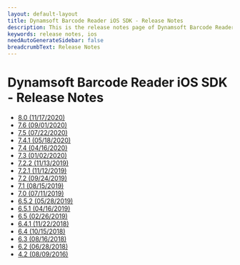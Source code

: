 ```yaml
---
layout: default-layout
title: Dynamsoft Barcode Reader iOS SDK - Release Notes
description: This is the release notes page of Dynamsoft Barcode Reader for iOS SDK.
keywords: release notes, ios
needAutoGenerateSidebar: false
breadcrumbText: Release Notes
---
```


# Dynamsoft Barcode Reader iOS SDK - Release Notes

- [8.0   (11/17/2020)](ios-8.md#8.0-(11/17/2020)) 
- [7.6   (09/01/2020)](ios-7.md#7.6-(09/01/2020))
- [7.5   (07/22/2020)](ios-7.md#7.5-(07/22/2020))  
- [7.4.1 (05/18/2020)](ios-7.md#7.4.1-(05/18/2020))
- [7.4   (04/16/2020)](ios-7.md#7.4-(04/16/2020))
- [7.3   (01/02/2020)](ios-7.md#7.3-(01/02/2020))
- [7.2.2 (11/13/2019)](ios-7.md#7.2.2-(11/13/2019))  
- [7.2.1 (11/12/2019)](ios-7.md#7.2.1-(11/12/2019))
- [7.2   (09/24/2019)](ios-7.md7.2-(09/24/2019))
- [7.1   (08/15/2019)](ios-7.md#7.1-(08/15/2019))  
- [7.0   (07/11/2019)](ios-7.md#7.0-(07/11/2019))
- [6.5.2 (05/28/2019)](ios-7.md#6.5.2-(05/28/2019))  
- [6.5.1 (04/16/2019)](ios-7.md#6.5.1-(04/16/2019))
- [6.5   (02/26/2019)](ios-7.md#6.5-(02/26/2019))  
- [6.4.1 (11/22/2018)](ios-7.md#6.4.1-(11/22/2018))
- [6.4   (10/15/2018)](ios-7.md#6.4-(10/15/2018))  
- [6.3   (08/16/2018)](ios-7.md#6.3-(08/16/2018))
- [6.2   (06/28/2018)](ios-7.md#6.2-(06/28/2018))  
- [4.2   (08/09/2016)](ios-7.md#4.2-(08/09/2016))